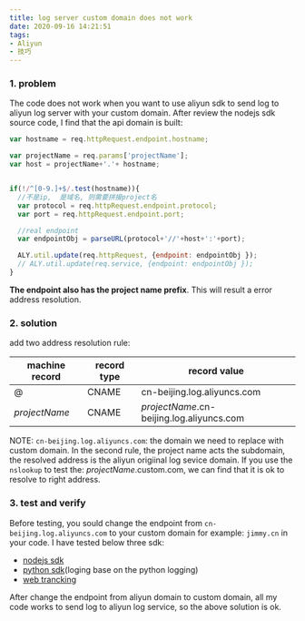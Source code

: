 ```yaml
---
title: log server custom domain does not work
date: 2020-09-16 14:21:51
tags:
- Aliyun
- 技巧
---
```


### 1. problem
The code does not work when you want to use aliyun sdk to send log to aliyun log server with your custom domain.
After review the nodejs sdk source code, I find that the api domain is built:
```js
var hostname = req.httpRequest.endpoint.hostname;

var projectName = req.params['projectName'];
var host = projectName+'.'+ hostname;


if(!/^[0-9.]+$/.test(hostname)){
  //不是ip,  是域名, 则需要拼接project名
  var protocol = req.httpRequest.endpoint.protocol;
  var port = req.httpRequest.endpoint.port;

  //real endpoint
  var endpointObj = parseURL(protocol+'//'+host+':'+port);

  ALY.util.update(req.httpRequest, {endpoint: endpointObj });
  // ALY.util.update(req.service, {endpoint: endpointObj });
}
```
**The endpoint also has the project name prefix**. This will result a error address resolution.

### 2. solution

add two address resolution rule:

|machine record| record type | record value|
|---|---|---|
|@	|CNAME |cn-beijing.log.aliyuncs.com|
|*projectName*|	CNAME  |*projectName*.cn-beijing.log.aliyuncs.com|

NOTE: `cn-beijing.log.aliyuncs.com`: the domain we need to replace with custom domain.
In the second rule, the project name acts the subdomain, the resolved address is the aliyun origiinal log sevice domain. If you use the `nslookup` to test the: *projectName*.custom.com, we can find that it is ok to resolve to right address.

### 3. test and verify
Before testing, you sould change the endpoint from `cn-beijing.log.aliyuncs.com` to your custom domain for example: `jimmy.cn` in your code. I have tested below three sdk:
- [nodejs sdk](https://github.com/aliyun-UED/aliyun-sdk-js)
- [python sdk](https://github.com/aliyun/aliyun-log-python-sdk)(loging base on the python logging)
- [web trancking](https://help.aliyun.com/document_detail/31752.html)

After change the endpoint from aliyun domain to custom domain, all my code works to send log to aliyun log service, so the above solution is ok.